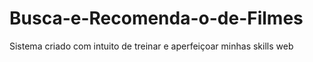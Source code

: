 # Busca-e-Recomenda-o-de-Filmes
Sistema criado com intuito de treinar e aperfeiçoar minhas skills web
